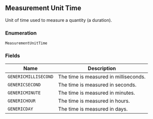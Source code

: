 ## Measurement Unit Time

Unit of time used to measure a quantity (a duration).

### Enumeration

`MeasurementUnitTime`

### Fields

| Name | Description |
|  --- | --- |
| `GENERICMILLISECOND` | The time is measured in milliseconds. |
| `GENERICSECOND` | The time is measured in seconds. |
| `GENERICMINUTE` | The time is measured in minutes. |
| `GENERICHOUR` | The time is measured in hours. |
| `GENERICDAY` | The time is measured in days. |

